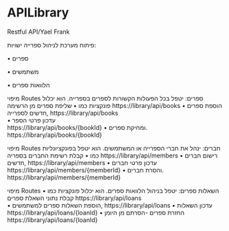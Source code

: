 # APILibrary
Restful API/Yael Frank

פיתוח מערכת לניהול ספרייה
ישויות:

•	ספרים

•	משתמשים

•	הלוואות ספרים

מיפוי Routes  ספרים: 
יטפל בכל הפעולות הקשורות לספרים בספרייה. 
הוא יכלול פונקציות כמו 
•	שליפת ספרים מן הרשימה 
                        https://library/api/books
•	הוספת ספרים חדשים לספרייה,
                  https://library/api/books   
•	עדכון פרטי הספר   
                    https://library/api/books/{bookId} 
•	ומחיקת ספרים.  
                        https://library/api/books/{bookId} 


מיפוי Routes חברים: 
ינהל את חברי הספרייה או המשתמשים. 
הוא יטפל בפונקציונליות כמו 
•	קבלת רשימת החברים בספריה                https://library/api/members
•	רישום חברים חדשים,                             https://library/api/members
•	עדכון פרטי חברים              https://library/api/members/{memberId}
•	והסרת חברים. https://library/api/members/{memberId}                         


מיפוי Routes  השאלות ספרים:
יטפל בניהול הלוואות ספרים. 
הוא יכלול פונקציות כמו 
•	קבלת נתוני השאלת ספרים https://library/api/loans                                      
•	הוספת השאלות ספרים למשתמשים,                https://library/api/loans
•	עדכון השאלות                                 https://library/api/loans/{loanId} 
•	החזרת ספרים -הסרתם מן היומן         https://library/api/loans/{loanId}
